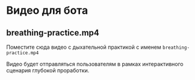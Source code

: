 # Видео для бота

## breathing-practice.mp4

Поместите сюда видео с дыхательной практикой с именем `breathing-practice.mp4`

Видео будет отправляться пользователям в рамках интерактивного сценария глубокой проработки.